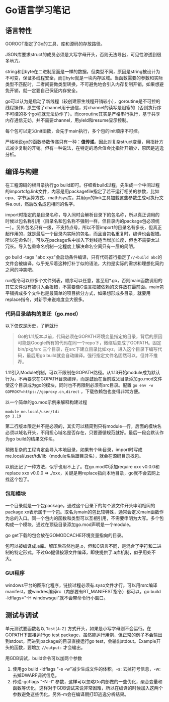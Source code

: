 # Go语言学习笔记

## 语言特性

GOROOT指定了Go的工具、库和源码的存放路径。

JSON库要求struct的成员必须是大写字母开头，否则无法导出，可见性渗透到很多地方。

string和[]byte在二进制层面是一样的数据，但类型不同，原因是string被设计为不可变，保证多线程安全，而[]byte就是一块内存区域。当函数需要的参数和实际类型不匹配时，二者间要做类型转换，不可避免地会引入内存复制开销，如果想避免开销，就一定要自己保证内存安全。

go可以认为是启动了新线程（较创建原生线程开销较小），goroutine是不可控的线程操作，原生带了channel用于通信，对channel的读写是阻塞的（否则执行序不可控的多个go程就无法协作了）。而coroutine其实是严格串行执行，基于共享内存通信无妨，并不需要channel，用yield和resume显示控制。

每个包可以定义init函数，会先于main执行，多个包的init顺序不可控。

严格地说go的函数参数传递只有一种：**值传递**。因此对复杂struct变量，用指针方式减少复制的开销。但有一种说法，在特定的场合值会比指针开销少，原因是逃逸分析。

## 编译与构建

在工程源码的根目录执行go build即可。仔细看build过程，先生成一个中间过程的importcfg.link文件，内容是用packagefile指定了若干运行相关的参数，比如cpu、字节运算方式、math/sys库，并用go的link工具加载这些参数生成可执行文件a.out，然后改名成包相同的名字。

import时指定的是目录名称，导入同时会解析目录下的包名称，所以真正调用的时候以包名称引用（目录名和包名称不强制一样，但目录内的package包必须统一）。另外包名只有一级，不支持点号，所以不管import的目录名有多长，但真正起作用的，就是最后一个目录内实际的包名，而且当包名重复时，编译也会报错。所以在命名时，可以在package名中加入下划线适当增加长度，但也不需要太过冗长。导入包重命名机制一定程度上解决命名空间只有一层的简陋。

go build -tags "abc xyz"会启动条件编译，只有代码首行指定了`//+build abc`的文件会被编译。似乎充斥着这种打补丁似的语法，大约是实际的需求和理想化简约之间的冲突吧。

run指令可以带多个文件列表，顺序可以任意，甚至用\*.go，否则main函数调用的其它文件没有被引入会报错，不需要像C语言把被依赖的文件放在最前面。main包平铺拆成多个文件也是最简单的项目拆分方式，如果想形成多目录，就要用replace指令，对新手来说难度会大很多。

### 代码目录结构的变迁（go.mod）

以下仅仅是历史，了解就行

>  Go的1.11版本以前，代码必须在GOPATH环境变量指定的目录，背后的原因可能是Google所有的代码在同一个repo下，微缩后变成了GOPATH。固定 bin/pkg/src 三个目录，在src下建立目录比如xyz，进入这个目录下编写代码，最后用go build就会自动编译。强行指定文件名固然可以，但并不推荐。

1.11引入Module机制，可以不限制在GOPATH路径。从1.13开始module成为默认行为，不再要求在GOPATH目录编译，而是鼓励在当前或父目录添加go.mod文件使这个目录成为go的模块，同时也不再限制必须有src目录。配置 `go env -w GOPROXY=https://goproxy.cn,direct` ，下载依赖包也变得非常方便。

以一个简单的go.mod示例来解释构建过程

```
module me.local/user/tdi
go 1.19
```

第二行版本限定并不是必须的，其实可以精简到只有module一行。后面的模块名必须以域名开头，不用担心域名是否存在，只要遵循规范就好。最后一段会默认作为go build的结果文件名。

稍微复杂的工程肯定会导入本地目录，如果有个lib目录，import时写成me.local/user/tdi/lib（module名后跟目录名），就会在源码目录找包。

以前还记了一种方法，似乎也用不上了。在go.mod中添加require xxx v0.0.0和replace xxx v0.0.0 => ./xxx，关键是用replace指向本地目录，go就不会去网上找这个包了。

### 包和模块

一个目录就是一个包package，通过这个目录下的每个源文件开头申明相同的package xx表示属于一个包。取名为main的包比较特殊，通常会定义main函数作为总的入口。同一个包内的函数和类型可以互相引用，不需要申明为大写。多个包构成一个模块，通过在顶级目录添加go.mod声明是一个module。

go get下载的包会放在GOMODCACHE环境变量指向的目录。

包可以被编译成.a库。解压后虽然也是.o，但和C语言不同，是混合了字符和二进制的特定形式。不过Go提倡按源文件编译，即使提供了.a库机制，似乎用处不大。

### GUI程序

windows平台的图形化程序，链接过程必须有.syso文件才行。可以用rsrc编译manifest，或windres编译rc（内部要有RT_MANIFEST指令）都可以。go build -ldflags="-H windowsgui"就不会带命令行小窗口。

## 测试与调试

单元测试要函数名以 `Test[A-Z]` 方式开头，如果是小写字母则不会运行。在GOPATH下直接运行go test package，虽然能运行用例，但正常的例子不会输出到stdout，而进到package的目录直接运行go test，会输出stdout。Example开头的函数，要增加 `//output:` 才会输出。

用GDB调试，build命令可以加两个参数

1. 使用go build -ldflags "-s -w"减少生成文件的体积。-s: 去掉符号信息，-w: 去掉DWARF调试信息。
2. 传递-gcflags "-N -l" 参数，这样可以忽略Go内部做的一些优化，聚合变量和函数等优化，这样对于GDB调试来说非常困难，所以在编译的时候加入这两个参数避免这些优化。另外-m会在编译期打印逃逸分析结果。
